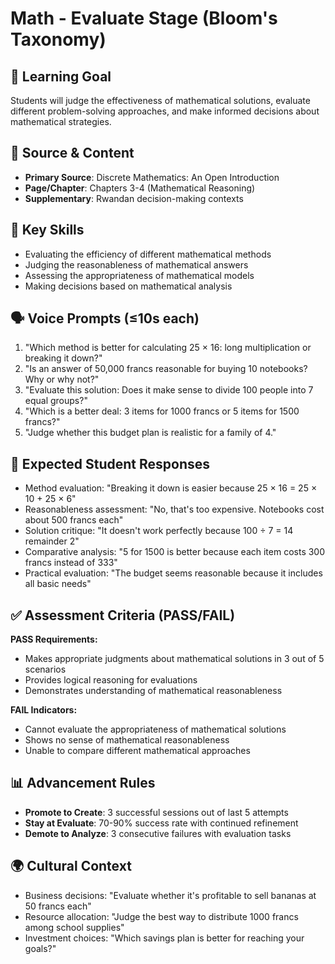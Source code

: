 # Math - Evaluate Stage (Bloom's Taxonomy)

## 🎯 Learning Goal
Students will judge the effectiveness of mathematical solutions, evaluate different problem-solving approaches, and make informed decisions about mathematical strategies.

## 📖 Source & Content
- **Primary Source**: Discrete Mathematics: An Open Introduction
- **Page/Chapter**: Chapters 3-4 (Mathematical Reasoning)
- **Supplementary**: Rwandan decision-making contexts

## 🧩 Key Skills
- Evaluating the efficiency of different mathematical methods
- Judging the reasonableness of mathematical answers
- Assessing the appropriateness of mathematical models
- Making decisions based on mathematical analysis

## 🗣️ Voice Prompts (≤10s each)
1. "Which method is better for calculating 25 × 16: long multiplication or breaking it down?"
2. "Is an answer of 50,000 francs reasonable for buying 10 notebooks? Why or why not?"
3. "Evaluate this solution: Does it make sense to divide 100 people into 7 equal groups?"
4. "Which is a better deal: 3 items for 1000 francs or 5 items for 1500 francs?"
5. "Judge whether this budget plan is realistic for a family of 4."

## 🎤 Expected Student Responses
- Method evaluation: "Breaking it down is easier because 25 × 16 = 25 × 10 + 25 × 6"
- Reasonableness assessment: "No, that's too expensive. Notebooks cost about 500 francs each"
- Solution critique: "It doesn't work perfectly because 100 ÷ 7 = 14 remainder 2"
- Comparative analysis: "5 for 1500 is better because each item costs 300 francs instead of 333"
- Practical evaluation: "The budget seems reasonable because it includes all basic needs"

## ✅ Assessment Criteria (PASS/FAIL)
**PASS Requirements:**
- Makes appropriate judgments about mathematical solutions in 3 out of 5 scenarios
- Provides logical reasoning for evaluations
- Demonstrates understanding of mathematical reasonableness

**FAIL Indicators:**
- Cannot evaluate the appropriateness of mathematical solutions
- Shows no sense of mathematical reasonableness
- Unable to compare different mathematical approaches

## 📊 Advancement Rules
- **Promote to Create**: 3 successful sessions out of last 5 attempts
- **Stay at Evaluate**: 70-90% success rate with continued refinement
- **Demote to Analyze**: 3 consecutive failures with evaluation tasks

## 🌍 Cultural Context
- Business decisions: "Evaluate whether it's profitable to sell bananas at 50 francs each"
- Resource allocation: "Judge the best way to distribute 1000 francs among school supplies"
- Investment choices: "Which savings plan is better for reaching your goals?"
